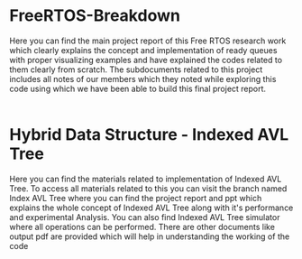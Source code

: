 # FreeRTOS-Breakdown
Here you can find the main project report of this Free RTOS research work which clearly explains the concept and implementation of ready queues
with proper visualizing examples and have explained the codes related to them clearly from scratch.
The subdocuments related to this project includes all notes of our members which they noted while exploring this code using which we have been 
able to build this final project report.<br/><br/>
<h1>Hybrid Data Structure - Indexed AVL Tree</h1>
Here you can find the materials related to implementation of Indexed AVL Tree. To access all materials related to this you can visit the branch named Index AVL Tree 
where you can find the project report and ppt which explains the whole concept of Indexed AVL Tree along with it's performance and experimental Analysis.
You can also find Indexed AVL Tree simulator where all operations can be performed. There are other documents like output pdf are provided which will help in understanding the working of the code
